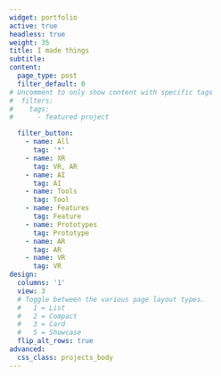 ```yaml
---
widget: portfolio
active: true
headless: true
weight: 35
title: I made things
subtitle:
content:
  page_type: post
  filter_default: 0
# Uncomment to only show content with specific tags
#  filters:
#    tags:
#      - featured project

  filter_button:
    - name: All
      tag: '*'
    - name: XR
      tag: VR, AR
    - name: AI
      tag: AI
    - name: Tools
      tag: Tool
    - name: Features
      tag: Feature
    - name: Prototypes
      tag: Prototype
    - name: AR
      tag: AR
    - name: VR
      tag: VR
design:
  columns: '1'
  view: 3
  # Toggle between the various page layout types.
  #   1 = List
  #   2 = Compact  
  #   3 = Card
  #   5 = Showcase
  flip_alt_rows: true
advanced:
  css_class: projects_body
---
```

